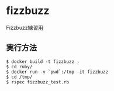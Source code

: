 # fizzbuzz
Fizzbuzz練習用

## 実行方法
```
$ docker build -t fizzbuzz .
$ cd ruby/
$ docker run -v `pwd`:/tmp -it fizzbuzz
$ cd /tmp/
$ rspec fizzbuzz_test.rb
```
